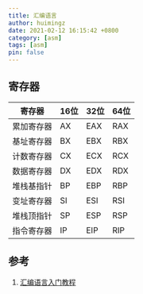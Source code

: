 ```yaml
---
title: 汇编语言
author: huimingz
date: 2021-02-12 16:15:42 +0800
category: [asm]
tags: [asm]
pin: false
---
```


## 寄存器

| 寄存器     | 16位 | 32位 | 64位 |
| ---------- | ---- | ---- | ---- |
| 累加寄存器 | AX   | EAX  | RAX  |
| 基址寄存器 | BX   | EBX  | RBX  |
| 计数寄存器 | CX   | ECX  | RCX  |
| 数据寄存器 | DX   | EDX  | RDX  |
| 堆栈基指针 | BP   | EBP  | RBP  |
| 变址寄存器 | SI   | ESI  | RSI  |
| 堆栈顶指针 | SP   | ESP  | RSP  |
| 指令寄存器 | IP   | EIP  | RIP  |



## 参考

1. [汇编语言入门教程](https://www.ruanyifeng.com/blog/2018/01/assembly-language-primer.html)

